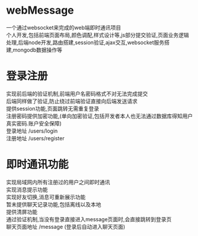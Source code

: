 # webMessage
一个通过websocket来完成的web端即时通讯项目</br>
个人开发,包括前端页面布局,颜色调配,样式设计等,js部分提交验证,页面业务逻辑处理,后端node开发,路由搭建,session验证,ajax交互,websocket服务搭建,mongodb数据操作等
# 登录注册
实现前后端的验证机制,前端用户名密码格式不对无法完成提交<br/>
后端同样做了验证,防止绕过前端验证直接向后端发送请求<br/>
提供session功能,页面跳转无需重复登录<br/>
注册密码提供加密功能,(单向加密验证,包括开发者本人也无法通过数据库得知用户真实密码.账户安全保障)<br/>
登录地址 /users/login<br/>
注册地址 /users/register<br/>

# 即时通讯功能
实现局域网内所有注册过的用户之间即时通讯<br/>
实现消息提示功能<br/>
实现好友切换,消息可重新展示功能<br/>
暂未提供聊天记录功能,包括离线以及本地<br/>
提供清屏功能<br/>
通过验证机制,当没有登录直接进入message页面时,会直接跳转到登录页<br/>
聊天页面地址 /message (登录后自动进入聊天页面)<br/>
